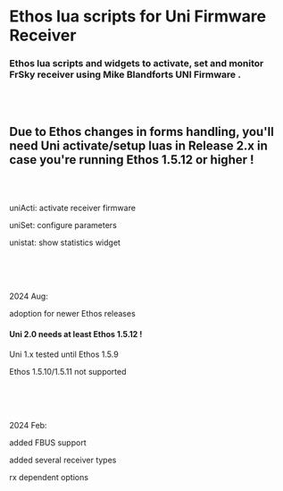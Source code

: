 ﻿#                                           Ethos lua scripts for Uni Firmware Receiver

### Ethos lua scripts and widgets to activate, set and monitor FrSky receiver using Mike Blandforts UNI Firmware .
  
<br/><br/>

## Due to Ethos changes in forms handling, you'll need Uni activate/setup luas in Release 2.x in case you're running Ethos 1.5.12 or higher ! ##
  
<br/><br/>  
  
uniActi:  activate receiver firmware

uniSet:  configure parameters

unistat:  show statistics widget

<br/><br/><br/>




2024 Aug:

adoption for newer Ethos releases

#### Uni 2.0 needs at least Ethos 1.5.12 ! ####

Uni 1.x tested until Ethos 1.5.9

Ethos 1.5.10/1.5.11 not supported

<br/><br/><br/>
  

  
  
2024 Feb:

added FBUS support

added several receiver types

rx dependent options








